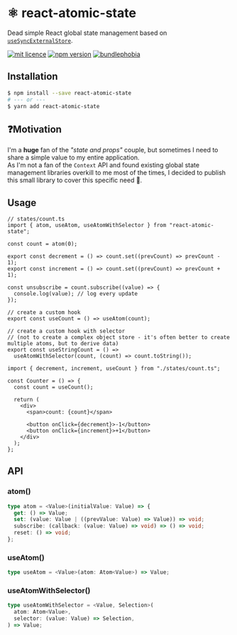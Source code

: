 # ⚛️ react-atomic-state

Dead simple React global state management based on [`useSyncExternalStore`](https://beta.reactjs.org/reference/react/useSyncExternalStore).

[![mit licence](https://img.shields.io/dub/l/vibe-d.svg?style=for-the-badge)](https://github.com/zoontek/react-atomic-state/blob/main/LICENSE)
[![npm version](https://img.shields.io/npm/v/react-atomic-state?style=for-the-badge)](https://www.npmjs.org/package/react-atomic-state)
[![bundlephobia](https://img.shields.io/bundlephobia/minzip/react-atomic-state?label=size&style=for-the-badge)](https://bundlephobia.com/result?p=react-atomic-state)

## Installation

```bash
$ npm install --save react-atomic-state
# --- or ---
$ yarn add react-atomic-state
```

## ❓Motivation

I'm a **huge** fan of the _"state and props"_ couple, but sometimes I need to share a simple value to my entire application.<br />
As I'm not a fan of the `Context` API and found existing global state management libraries overkill to me most of the times, I decided to publish this small library to cover this specific need 🙌.

## Usage

```tsx
// states/count.ts
import { atom, useAtom, useAtomWithSelector } from "react-atomic-state";

const count = atom(0);

export const decrement = () => count.set((prevCount) => prevCount - 1);
export const increment = () => count.set((prevCount) => prevCount + 1);

const unsubscribe = count.subscribe((value) => {
  console.log(value); // log every update
});

// create a custom hook
export const useCount = () => useAtom(count);

// create a custom hook with selector
// (not to create a complex object store - it's often better to create multiple atoms, but to derive data)
export const useStringCount = () =>
  useAtomWithSelector(count, (count) => count.toString());
```

```tsx
import { decrement, increment, useCount } from "./states/count.ts";

const Counter = () => {
  const count = useCount();

  return (
    <div>
      <span>count: {count}</span>

      <button onClick={decrement}>-1</button>
      <button onClick={increment}>+1</button>
    </div>
  );
};
```

## API

### atom()

```ts
type atom = <Value>(initialValue: Value) => {
  get: () => Value;
  set: (value: Value | ((prevValue: Value) => Value)) => void;
  subscribe: (callback: (value: Value) => void) => () => void;
  reset: () => void;
};
```

### useAtom()

```ts
type useAtom = <Value>(atom: Atom<Value>) => Value;
```

### useAtomWithSelector()

```ts
type useAtomWithSelector = <Value, Selection>(
  atom: Atom<Value>,
  selector: (value: Value) => Selection,
) => Value;
```
